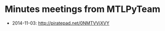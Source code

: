 Minutes meetings from MTLPyTeam
===============================

* 2014-11-03: http://piratepad.net/0NMTVVjXVY